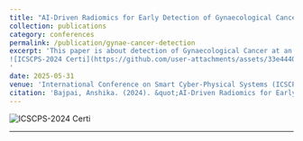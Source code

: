 ```yaml
---
title: "AI-Driven Radiomics for Early Detection of Gynaecological Cancers: A Multimodal Approach"
collection: publications
category: conferences
permalink: /publication/gynae-cancer-detection
excerpt: 'This paper is about detection of Gynaecological Cancer at an early stage
![ICSCPS-2024 Certi](https://github.com/user-attachments/assets/33e44401-b70e-46e8-9787-28a9f8a8d381)
'
date: 2025-05-31
venue: 'International Conference on Smart Cyber-Physical Systems (ICSCPS-2024)'
citation: 'Bajpai, Anshika. (2024). &quot;AI-Driven Radiomics for Early Detection of Gynaecological Cancers: A Multimodal Approach.&quot; <i>International Conference on Smart Cyber-Physical Systems</i>.'
---
```

![ICSCPS-2024 Certi](https://github.com/user-attachments/assets/33e44401-b70e-46e8-9787-28a9f8a8d381)

---
